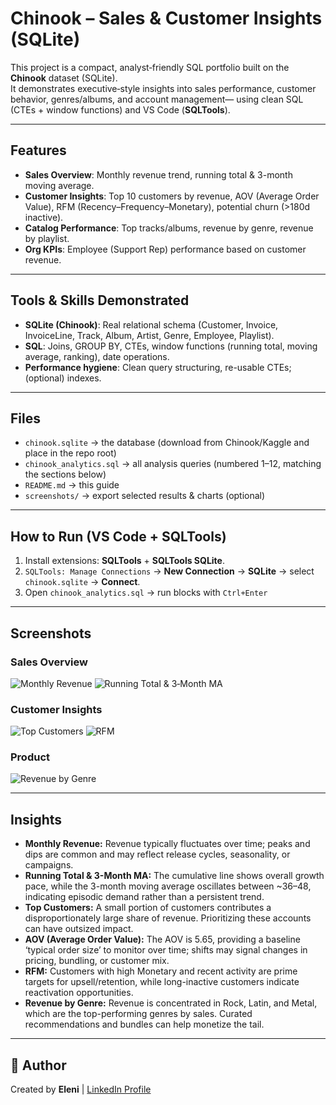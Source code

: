 # Chinook – Sales & Customer Insights (SQLite)

This project is a compact, analyst‑friendly SQL portfolio built on the **Chinook** dataset (SQLite).  
It demonstrates executive‑style insights into sales performance, customer behavior, genres/albums, and account management—
using clean SQL (CTEs + window functions) and VS Code (**SQLTools**).

---

## Features
- **Sales Overview**: Monthly revenue trend, running total & 3-month moving average.
- **Customer Insights**: Top 10 customers by revenue, AOV (Average Order Value), RFM (Recency–Frequency–Monetary), potential churn (>180d inactive).
- **Catalog Performance**: Top tracks/albums, revenue by genre, revenue by playlist.
- **Org KPIs**: Employee (Support Rep) performance based on customer revenue.

---

## Tools & Skills Demonstrated
- **SQLite (Chinook)**: Real relational schema (Customer, Invoice, InvoiceLine, Track, Album, Artist, Genre, Employee, Playlist).
- **SQL**: Joins, GROUP BY, CTEs, window functions (running total, moving average, ranking), date operations.
- **Performance hygiene**: Clean query structuring, re-usable CTEs; (optional) indexes.

---

## Files
- `chinook.sqlite` → the database (download from Chinook/Kaggle and place in the repo root)  
- `chinook_analytics.sql` → all analysis queries (numbered 1–12, matching the sections below)  
- `README.md` → this guide  
- `screenshots/` → export selected results & charts (optional)

---

## How to Run (VS Code + SQLTools)
1. Install extensions: **SQLTools** + **SQLTools SQLite**.  
2. `SQLTools: Manage Connections` → **New Connection** → **SQLite** → select `chinook.sqlite` → **Connect**.  
3. Open `chinook_analytics.sql` → run blocks with `Ctrl+Enter`

---

## Screenshots
### Sales Overview
![Monthly Revenue](screenshots/monthly_revenue.png) 
![Running Total & 3‑Month MA](screenshots/running_total_ma3.png)

### Customer Insights
![Top Customers](screenshots/top_customers.png) 
![RFM](screenshots/rfm.png) 

### Product 
![Revenue by Genre](screenshots/revenue_by_genre.png) 

---

## Insights
- **Monthly Revenue:** Revenue typically fluctuates over time; peaks and dips are common and may reflect release cycles, seasonality, or campaigns.
- **Running Total & 3-Month MA:** The cumulative line shows overall growth pace, while the 3-month moving average oscillates between ~36–48, indicating episodic demand rather than a persistent trend.
- **Top Customers:** A small portion of customers  contributes a disproportionately large share of revenue. Prioritizing these accounts can have outsized impact.
- **AOV (Average Order Value):** The AOV is 5.65, providing a baseline ‘typical order size’ to monitor over time; shifts may signal changes in pricing, bundling, or customer mix.
- **RFM:** Customers with high Monetary and recent activity are prime targets for upsell/retention, while long-inactive customers indicate reactivation opportunities.
- **Revenue by Genre:** Revenue is concentrated in Rock, Latin, and Metal, which are the top-performing genres by sales. Curated recommendations and bundles can help monetize the tail.

---

## 👤 Author
Created by **Eleni** | [LinkedIn Profile](https://www.linkedin.com/in/eleniandreikou/)
